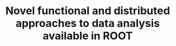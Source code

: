---
layout: default
title: Novel functional and distributed approaches to data analysis available in ROOT
authors: Guilherme Amadio, Jakob Blomer, Philippe Canal, Gerardo Ganis, Enrico Guiraud, Pere Mato Vila, Lorenzo Moneta, Danilo Piparo, Enric Tejedor Saavedra and Xavier Valls Pla
publication: Journal of Physics, Conference Series, Volume 1085, Issue 4
type: RDF
doi: 10.1088/1742-6596/1085/4/042008
---